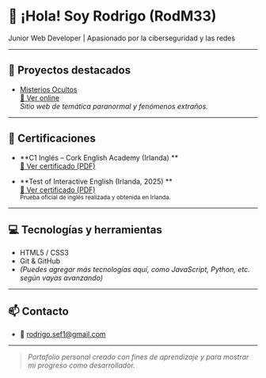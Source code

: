 # 👋 ¡Hola! Soy Rodrigo (RodM33)

Junior Web Developer | Apasionado por la ciberseguridad y las redes

---

## 🚀 Proyectos destacados

- [Misterios Ocultos](https://github.com/RodM33/deepweb)  
  [🔗 Ver online](https://rodm33.github.io/deepweb/)  
  *Sitio web de temática paranormal y fenómenos extraños.*

---

## 🏅 Certificaciones

- **C1 Inglés – Cork English Academy (Irlanda) **  
  [📄 Ver certificado (PDF)](https://github.com/RodM33/deepweb/blob/main/TIE%20Rodrigo%20.pdf)

- **Test of Interactive English (Irlanda, 2025) **  
  [📄 Ver certificado (PDF)](https://github.com/RodM33/RodM33/blob/main/Certificate%20Rodrigo%20.pdf)  
  <sub>Prueba oficial de inglés realizada y obtenida en Irlanda.</sub>

---

## 💻 Tecnologías y herramientas

- HTML5 / CSS3
- Git & GitHub
- *(Puedes agregar más tecnologías aquí, como JavaScript, Python, etc. según vayas avanzando)*

---

## 📫 Contacto

- 📧 rodrigo.sef1@gmail.com

---

> *Portafolio personal creado con fines de aprendizaje y para mostrar mi progreso como desarrollador.*
